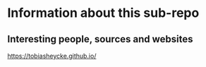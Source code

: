 # Information about this sub-repo

## Interesting people, sources and websites

https://tobiasheycke.github.io/
